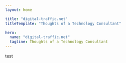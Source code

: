 ```yaml
---
layout: home

title: "digital-traffic.net"
titleTemplate: "Thoughts of a Technology Consultant"

hero:
  name: "digital-traffic.net"
  tagline: Thoughts of a Technology Consultant
---
```

test
